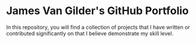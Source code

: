 # James Van Gilder's GitHub Portfolio
In this repository, you will find a collection of projects that I have written or contributed significantly on that I believe demonstrate my skill level.
